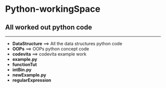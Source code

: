 # Python-workingSpace
All worked out python code
---
---

+ **DataStructure** ==> All the data structures python code
+ **OOPs** ==> OOPs python concept code
+ **codevita** ==> codevita example work
+ **example.py**
+ **functionTut**
+ **intBin.py**
+ **newExample.py**
+ **regularExpression**

